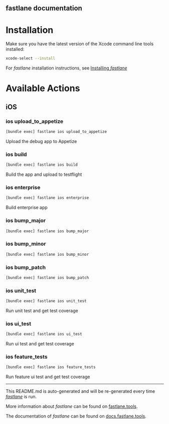 fastlane documentation
----

# Installation

Make sure you have the latest version of the Xcode command line tools installed:

```sh
xcode-select --install
```

For _fastlane_ installation instructions, see [Installing _fastlane_](https://docs.fastlane.tools/#installing-fastlane)

# Available Actions

## iOS

### ios upload_to_appetize

```sh
[bundle exec] fastlane ios upload_to_appetize
```

Upload the debug app to Appetize

### ios build

```sh
[bundle exec] fastlane ios build
```

Build the app and upload to testflight

### ios enterprise

```sh
[bundle exec] fastlane ios enterprise
```

Build enterprise app

### ios bump_major

```sh
[bundle exec] fastlane ios bump_major
```



### ios bump_minor

```sh
[bundle exec] fastlane ios bump_minor
```



### ios bump_patch

```sh
[bundle exec] fastlane ios bump_patch
```



### ios unit_test

```sh
[bundle exec] fastlane ios unit_test
```

Run unit test and get test coverage

### ios ui_test

```sh
[bundle exec] fastlane ios ui_test
```

Run ui test and get test coverage

### ios feature_tests

```sh
[bundle exec] fastlane ios feature_tests
```

Run feature ui test and get test coverage

----

This README.md is auto-generated and will be re-generated every time [_fastlane_](https://fastlane.tools) is run.

More information about _fastlane_ can be found on [fastlane.tools](https://fastlane.tools).

The documentation of _fastlane_ can be found on [docs.fastlane.tools](https://docs.fastlane.tools).
